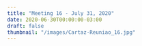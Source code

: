 ```yaml
---
title: "Meeting 16 - July 31, 2020"
date: 2020-06-30T00:00:00-03:00
draft: false
thumbnail: "/images/Cartaz-Reuniao_16.jpg"
---
```

